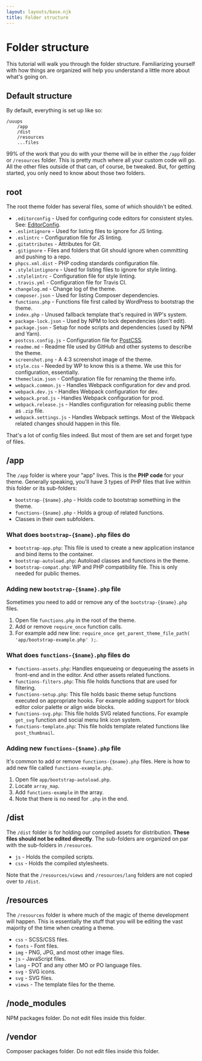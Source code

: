 ```yaml
---
layout: layouts/base.njk
title: Folder structure
---
```

# Folder structure

This tutorial will walk you through the folder structure. Familiarizing yourself with how things are organized will help you understand a little more about what's going on.

## Default structure

By default, everything is set up like so:

```
/uuups
	/app
	/dist
	/resources
	...files
```

99% of the work that you do with your theme will be in either the `/app` folder or `/resources` folder.  This is pretty much where all your custom code will go. All the other files outside of that can, of course, be tweaked. But, for getting started, you only need to know about those two folders.

## root

The root theme folder has several files, some of which shouldn't be edited.

* `.editorconfig` - Used for configuring code editors for consistent styles. See: [EditorConfig](http://editorconfig.org/).
* `.eslintignore` - Used for listing files to ignore for JS linting.
* `.eslintrc` - Configuration file for JS linting.
* `.gitattributes` - Attributes for Git.
* `.gitignore` - Files and folders that Git should ignore when committing and pushing to a repo.
* `phpcs.xml.dist` - PHP coding standards configuration file.
* `.stylelintignore` - Used for listing files to ignore for style linting.
* `.stylelintrc` - Configuration file for style linting.
* `.travis.yml` - Configuration file for Travis CI.
* `changelog.md` - Change log of the theme.
* `composer.json` - Used for listing Composer dependencies.
* `functions.php` - Functions file first called by WordPress to bootstrap the theme.
* `index.php` - Unused fallback template that's required in WP's system.
* `package-lock.json` - Used by NPM to lock dependencies (don't edit).
* `package.json` - Setup for node scripts and dependencies (used by NPM and Yarn).
* `postcss.config.js` - Configuration file for [PostCSS](https://postcss.org/).
* `readme.md` - Readme file used by GitHub and other systems to describe the theme.
* `screenshot.png` - A 4:3 screenshot image of the theme.
* `style.css` - Needed by WP to know this is a theme. We use this for configuration, essentially.
* `themeclaim.json` - Configuration file for renaming the theme info.
* `webpack.common.js` - Handles Webpack configuration for dev and prod.
* `webpack.dev.js` - Handles Webpack configuration for dev.
* `webpack.prod.js` - Handles Webpack configuration for prod.
* `webpack.release.js` - Handles configuration for releasing public theme as `.zip` file.
* `webpack.settings.js` - Handles Webpack settings. Most of the Webpack related changes should happen in this file.

That's a lot of config files indeed. But most of them are set and forget type of files.

## /app

The `/app` folder is where your "app" lives. This is the **PHP code** for your theme. Generally speaking, you'll have 3 types of PHP files that live within this folder or its sub-folders:

* `bootstrap-{$name}.php` - Holds code to bootstrap something in the theme.
* `functions-{$name}.php` - Holds a group of related functions.
* Classes in their own subfolders.

### What does `bootstrap-{$name}.php` files do

* `bootstrap-app.php`: This file is used to create a new application instance and bind items to the container.
* `bootstrap-autoload.php`: Autoload classes and functions in the theme.
* `bootstrap-compat.php`: WP and PHP compatibility file. This is only needed for public themes.

### Adding new `bootstrap-{$name}.php` file

Sometimes you need to add or remove any of the `bootstrap-{$name}.php` files.

1. Open file `functions.php` in the root of the theme.
1. Add or remove `require_once` function calls.
1. For example add new line: `require_once get_parent_theme_file_path( 'app/bootstrap-example.php' );`.

### What does `functions-{$name}.php` files do

* `functions-assets.php`: Handles enqueueing or dequeueing the assets in front-end and in the editor. And other assets related functions.
* `functions-filters.php`: This file holds functions that are used for filtering.
* `functions-setup.php`: This file holds basic theme setup functions executed on appropriate hooks. For example adding support for block editor color palette or align wide blocks.
* `functions-svg.php`: This file holds SVG related functions. For example `get_svg` function and social menu link icon system.
* `functions-template.php`: This file holds template related functions like `post_thumbnail`.

### Adding new `functions-{$name}.php` file

It's common to add or remove `functions-{$name}.php` files. Here is how to add new file called `functions-example.php`.

1. Open file `app/bootstrap-autoload.php`.
1. Locate `array_map`.
1. Add `functions-example` in the array.
1. Note that there is no need for `.php` in the end.

## /dist

The `/dist` folder is for holding our compiled assets for distribution. **These files should not be edited directly**. The sub-folders are organized on par with the sub-folders in `/resources`.

* `js` - Holds the compiled scripts.
* `css` - Holds the compiled stylesheets.

Note that the `/resources/views` and `/resources/lang` folders are not copied over to `/dist`.

## /resources

The `/resources` folder is where much of the magic of theme development will happen.  This is essentially the stuff that you will be editing the vast majority of the time when creating a theme.

* `css` - SCSS/CSS files.
* `fonts` - Font files.
* `img` - PNG, JPG, and most other image files.
* `js` - JavaScript files.
* `lang` - POT and any other MO or PO language files.
* `svg` - SVG icons.
* `svg` - SVG files.
* `views` - The template files for the theme.

## /node_modules

NPM packages folder. Do not edit files inside this folder.

## /vendor

Composer packages folder. Do not edit files inside this folder.
